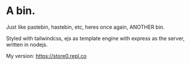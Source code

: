 # A bin.
Just like pastebin, hastebin, etc, heres once again, ANOTHER bin.

Styled with tailwindcss, ejs as template engine with express as the server, written in nodejs.

My version: https://store0.repl.co